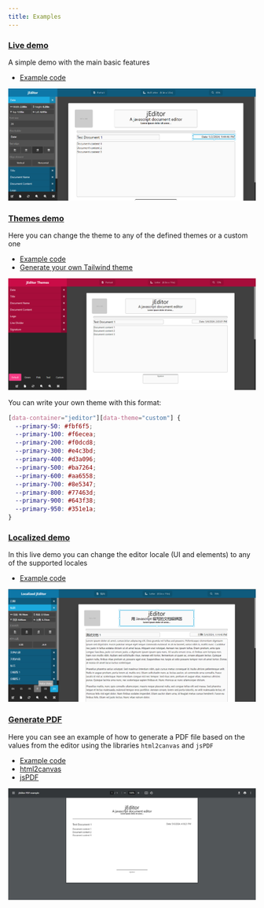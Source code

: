 ```yaml
---
title: Examples
---
```


### [Live demo](../examples/index.html)

A simple demo with the main basic features

- [Example code](https://github.com/medic-plus/js-document-editor/blob/main/docs/examples/index.html)

![Live jEditor demo](../images/main.png "Live jEditor demo")

### [Themes demo](../examples/themes/index.html)

Here you can change the theme to any of the defined themes or a custom one

- [Example code](https://github.com/medic-plus/js-document-editor/blob/main/docs/examples/themes/index.html)
- [Generate your own Tailwind theme](https://uicolors.app/create)

![jEditor themes demo](../images/themes.png "jEditor themes demo")

You can write your own theme with this format:

```css
[data-container="jeditor"][data-theme="custom"] {
  --primary-50: #fbf6f5;
  --primary-100: #f6ecea;
  --primary-200: #f0dcd8;
  --primary-300: #e4c3bd;
  --primary-400: #d3a096;
  --primary-500: #ba7264;
  --primary-600: #aa6558;
  --primary-700: #8e5347;
  --primary-800: #77463d;
  --primary-900: #643f38;
  --primary-950: #351e1a;
}
```

### [Localized demo](../examples/localized/index.html)

In this live demo you can change the editor locale (UI and elements) to any of the supported locales

- [Example code](https://github.com/medic-plus/js-document-editor/blob/main/docs/examples/localized/index.html)

![Localized jEditor demo](../images/localized.png "Localized jEditor demo")

### [Generate PDF](../examples/pdf/index.html)

Here you can see an example of how to generate a PDF file based on the values from the editor using the libraries `html2canvas` and `jsPDF`

- [Example code](https://github.com/medic-plus/js-document-editor/blob/main/docs/examples/pdf/index.html)
- [html2canvas](https://github.com/niklasvh/html2canvas)
- [jsPDF](https://github.com/parallax/jsPDF)

![PDF jEditor demo](../images/pdf.png "PDF jEditor demo")
